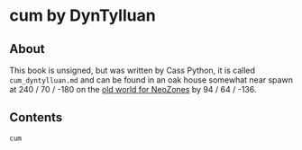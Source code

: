 # cum by DynTylluan

## About
This book is unsigned, but was written by Cass Python, it is called `cum_dyntylluan.md` and can be found in an oak house somewhat near spawn at 240 / 70 / -180 on the [old world for NeoZones](https://mc.neozones.club/#world-1-17-1) by 94 / 64 / -136.

## Contents
```
cum
```